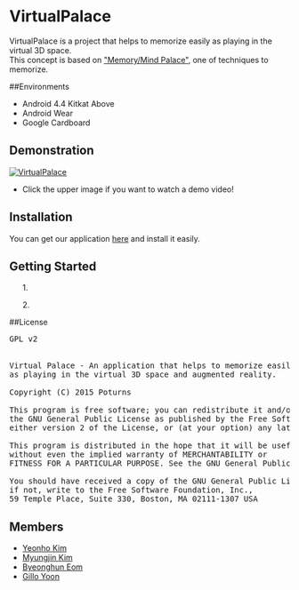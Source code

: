 # VirtualPalace
VirtualPalace is a project that helps to memorize easily as playing in the virtual 3D space.<br>
This concept is based on ["Memory/Mind Palace"](https://en.wikipedia.org/wiki/Method_of_loci), one of techniques to memorize.<br>


##Environments
- Android 4.4 Kitkat Above 
- Android Wear
- Google Cardboard

## Demonstration
[![VirtualPalace](http://blog.artofmemory.com/files/2011/03/Emma-Willard-1846-temple.jpg)](http://youtu.be/ "Go into the VirtualPalace!")
- Click the upper image if you want to watch a demo video!

## Installation
You can get our application [here]() and install it easily.
 
## Getting Started
<ol>1. </ol> 
<ol>2. </ol>



##License
<pre>
GPL v2


Virtual Palace - An application that helps to memorize easily
as playing in the virtual 3D space and augmented reality.

Copyright (C) 2015 Poturns <https://github.com/Poturns>

This program is free software; you can redistribute it and/or modify it under the terms of
the GNU General Public License as published by the Free Software Foundation;
either version 2 of the License, or (at your option) any later version.

This program is distributed in the hope that it will be useful, but WITHOUT ANY WARRANTY;
without even the implied warranty of MERCHANTABILITY or
FITNESS FOR A PARTICULAR PURPOSE. See the GNU General Public License for more details.

You should have received a copy of the GNU General Public License along with this program;
if not, write to the Free Software Foundation, Inc.,
59 Temple Place, Suite 330, Boston, MA 02111-1307 USA
</pre>

## Members
- [Yeonho Kim]()
- [Myungjin Kim]()
- [Byeonghun Eom]()
- [Gillo Yoon]()
